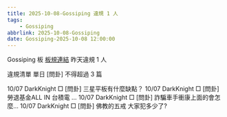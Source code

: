 ```yaml
---
title: 2025-10-08-Gossiping 違規 1 人
tags:
    - Gossiping
abbrlink: 2025-10-08-Gossiping
date: Gossiping-2025-10-08 12:00:00
---
```

Gossiping 板 [板規連結](https://www.ptt.cc/bbs/Gossiping/M.1637425085.A.07D.html)
昨天違規 1 人
<!-- more -->

違規清單
單日 [問卦] 不得超過 3 篇

10/07 DarkKnight □ [問卦] 三星平板有什麼缺點？
10/07 DarkKnight □ [問卦] 勞退基金ALL IN 台積電  …
10/07 DarkKnight □ [問卦] 詐騙車手衝康上面的會怎麼…
10/07 DarkKnight □ [問卦] 佛教的五戒 大家犯多少了?